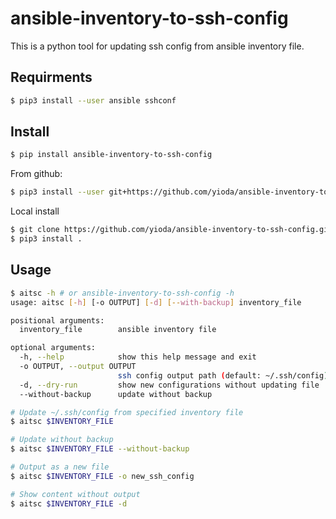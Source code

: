 # ansible-inventory-to-ssh-config
This is a python tool for updating ssh config from ansible inventory file.

## Requirments

``` bash
$ pip3 install --user ansible sshconf
```

## Install

``` bash
$ pip install ansible-inventory-to-ssh-config
```

From github:

``` bash
$ pip3 install --user git+https://github.com/yioda/ansible-inventory-to-ssh-config
```

Local install

``` bash
$ git clone https://github.com/yioda/ansible-inventory-to-ssh-config.git
$ pip3 install .
```

## Usage

``` bash
$ aitsc -h # or ansible-inventory-to-ssh-config -h
usage: aitsc [-h] [-o OUTPUT] [-d] [--with-backup] inventory_file

positional arguments:
  inventory_file        ansible inventory file

optional arguments:
  -h, --help            show this help message and exit
  -o OUTPUT, --output OUTPUT
                        ssh config output path (default: ~/.ssh/config)
  -d, --dry-run         show new configurations without updating file
  --without-backup      update without backup

# Update ~/.ssh/config from specified inventory file
$ aitsc $INVENTORY_FILE

# Update without backup
$ aitsc $INVENTORY_FILE --without-backup

# Output as a new file
$ aitsc $INVENTORY_FILE -o new_ssh_config

# Show content without output
$ aitsc $INVENTORY_FILE -d
```
